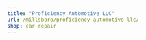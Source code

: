 ```yaml
---
title: "Proficiency Automotive LLC"
url: /millsboro/proficiency-automotive-llc/
shop: car repair
---
```

